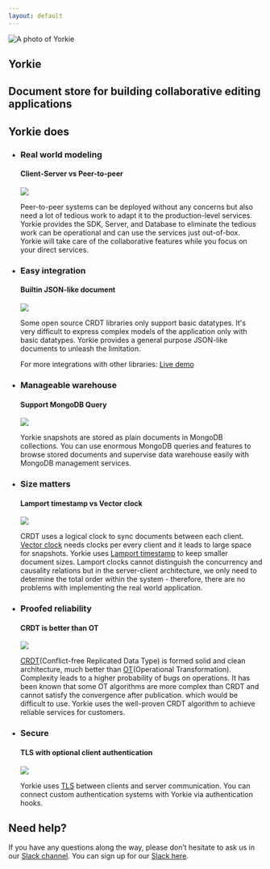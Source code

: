 ```yaml
---
layout: default
---
```


<section class="hero">
  <div class="wrapper">
    <img class="logo" src="./images/yorkie-photo.png" alt="A photo of Yorkie" />
    <div class="title">
      <h1>Yorkie</h1>
      <h2>Document store for building collaborative editing applications</h2>
    </div>
  </div>
  <div class="clear"></div>
</section>
<section class="content">
  <div class="wrapper">
    <h2>
    Yorkie does
    </h2>
    <ul class="card-list">
      <li class="card">
        <div class="card-header">
          <div class="card-header-title">
            <h3>Real world modeling</h3>
            <h4>Client-Server vs Peer-to-peer</h4>
          </div>
          <div class="card-header-img">
            <img src="./images/network.svg" />
          </div>
        </div>
        <div class="card-body">
          <p>
            Peer-to-peer systems can be deployed without any concerns but also need a lot of tedious work to adapt it to the production-level services. <span class="brand">Yorkie</span> provides the SDK, Server, and Database to eliminate the tedious work can be operational and can use the services just out-of-box. Yorkie will take care of the collaborative features while you focus on your direct services.
          </p>
        </div>
      </li>
      <li class="card">
        <div class="card-header">
          <div class="card-header-title">
            <h3>Easy integration</h3>
            <h4>Builtin JSON-like document</h4>
          </div>
          <div class="card-header-img">
            <img src="./images/easy.svg" />
          </div>
        </div>
        <div class="card-body">
          <p>
            Some open source CRDT libraries only support basic datatypes. It's very difficult to express complex models of the application only with basic datatypes. <span class="brand">Yorkie</span> provides a general purpose JSON-like documents to unleash the limitation.
          </p>
          <p>
          For more integrations with other libraries: <a href="/demo">Live demo</a>
          </p>
        </div>
      </li>
      <li class="card">
        <div class="card-header">
          <div class="card-header-title">
            <h3>Manageable warehouse</h3>
            <h4>Support MongoDB Query</h4>
          </div>
          <div class="card-header-img">
            <img src="./images/warehouse.svg" />
          </div>
        </div>
        <div class="card-body">
          <p>
            <span class="brand">Yorkie</span> snapshots are stored as plain documents in MongoDB collections. You can use enormous MongoDB queries and features to browse stored documents and supervise data warehouse easily with MongoDB management services.
          </p>
        </div>
      </li>
      <li class="card">
        <div class="card-header">
          <div class="card-header-title">
            <h3>Size matters</h3>
            <h4>Lamport timestamp vs Vector clock</h4>
          </div>
          <div class="card-header-img">
            <img src="./images/size.svg" />
          </div>
        </div>
        <div class="card-body">
          <p>
            CRDT uses a logical clock to sync documents between each client. <a href="https://en.wikipedia.org/wiki/Vector_clock">Vector clock</a> needs clocks per every client and it leads to large space for snapshots. <span class="brand">Yorkie</span> uses <a href="https://en.wikipedia.org/wiki/Lamport_timestamps">Lamport timestamp</a> to keep smaller document sizes. Lamport clocks cannot distinguish the concurrency and causality relations but in the server-client architecture, we only need to determine the total order within the system - therefore, there are no problems with implementing the real world application.
          </p>
        </div>
      </li>
      <li class="card">
        <div class="card-header">
          <div class="card-header-title">
            <h3>Proofed reliability</h3>
            <h4>CRDT is better than OT</h4>
          </div>
          <div class="card-header-img">
            <img src="./images/reliability.svg" />
          </div>
        </div>
        <div class="card-body">
          <p>
            <a href="https://en.wikipedia.org/wiki/Conflict-free_replicated_data_type">CRDT</a>(Conflict-free Replicated Data Type) is formed solid and clean architecture, much better than <a href="https://en.wikipedia.org/wiki/Operational_transformation">OT</a>(Operational Transformation). Complexity leads to a higher probability of bugs on operations. It has been known that some OT algorithms are more complex than CRDT and cannot satisfy the convergence after publication. which would be difficult to use. <span class="brand">Yorkie</span> uses the well-proven CRDT algorithm to achieve reliable services for customers.
          </p>
        </div>
      </li>
      <li class="card">
        <div class="card-header">
          <div class="card-header-title">
            <h3>Secure</h3>
            <h4>TLS with optional client authentication</h4>
          </div>
          <div class="card-header-img">
            <img src="./images/secure.svg" />
          </div>
        </div>
        <div class="card-body">
          <p>
            <span class="brand">Yorkie</span> uses <a href="https://en.wikipedia.org/wiki/Transport_Layer_Security">TLS</a> between clients and server communication. You can connect custom authentication systems with <span class="brand">Yorkie</span> via authentication hooks.
          </p>
        </div>
      </li>
    </ul>
  </div>
</section>
<section class="contact">
  <div class="wrapper">
    <h2>Need help?</h2>
    <p>If you have any questions along the way, please don’t hesitate to ask us in our <a href="https://dev-yorkie.slack.com/">Slack channel</a>. You can sign up for our <a href="https://communityinviter.com/apps/dev-yorkie/yorkie-framework">Slack here</a>.</p>
  </div>
</section>
